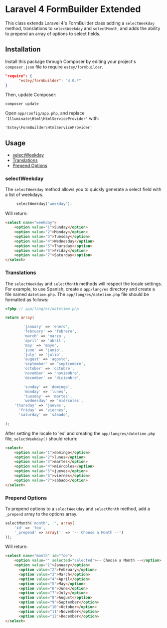 # Laravel 4 FormBuilder Extended

This class extends Laravel 4's FormBuilder class adding a `selectWeekday` method, translations to `selectWeekday` and `selectMonth`, and adds the ability to prepend an array of options to select fields.

## Installation

Install this package through Composer by editing your project's `composer.json` file to require `estey/formbuilder`.

``` json
"require": {
	  "estey/formbuilder": "4.0.*"
}
```

Then, update Composer:

    composer update

Open `app/config/app.php`, and replace `'Illuminate\Html\HtmlServiceProvider'` with:

    'Estey\FormBuilder\HtmlServiceProvider'

## Usage

- [selectWeekday](#selectweekday)
- [Translations](#translations)
- [Prepend Options](#prepend-options)

### selectWeekday

The `selectWeekday` method allows you to quickly generate a select field with a list of weekdays.

``` php
     selectWeekday('weekday');
```

Will return:

``` html
<select name="weekday">
    <option value="1">Sunday</option>
    <option value="2">Monday</option>
    <option value="3">Tuesday</option>
    <option value="4">Wednesday</option>
    <option value="5">Thursday</option>
    <option value="6">Friday</option>
    <option value="7">Saturday</option>
</select>
```

### Translations

The `selectWeekday` and `selectMonth` methods will respect the locale settings. For example, to use Spanish, create a `app/lang/es` directory and create a file named `datetime.php`. The `app/lang/es/datetime.php` file should be formatted as follows:

``` php
<?php // app/lang/es/datetime.php

return array(

		'january' => 'enero',
		'february' => 'febrero',
		'march' => 'marzo',
		'april' => 'abril',
		'may' => 'mayo',
		'june' => 'junio',
		'july' => 'julio',
		'august' => 'agosto',
		'september' => 'septiembre',
		'october' => 'octubre',
		'november' => 'noviembre',
		'december' => 'diciembre',

		'sunday' => 'domingo',
		'monday' => 'lunes',
		'tuesday' => 'martes',
		'wednesday' => 'miércoles',
    'thursday' => 'jueves',
	  'friday' => 'viernes',
	  'saturday' => 'sábado',

);
```

After setting the locale to 'es' and creating the `app/lang/es/datetime.php` file, `selectWeekday()` should return:

``` html
<select>
    <option value="1">domingo</option>
    <option value="2">lunes</option>
    <option value="3">martes</option>
    <option value="4">miércoles</option>
    <option value="5">jueves</option>
    <option value="6">viernes</option>
    <option value="7">sábado</option>
</select>     
```

### Prepend Options

To prepend options to a `selectWeekday` and `selectMonth` method, add a `_prepend` array to the options array.

``` php
selectMonth('month', '', array(
    'id' => 'foo', 
    '_prepend' => array('' => '-- Choose a Month --')
));
```

Will return:

``` html
<select name="month" id="foo">
    <option value="" selected="selected">-- Choose a Month --</option>
    <option value="1">January</option>
	  <option value="2">February</option>
	  <option value="3">March</option>
	  <option value="4">April</option>
	  <option value="5">May</option>
	  <option value="6">June</option>
	  <option value="7">July</option>
	  <option value="8">August</option>
	  <option value="9">September</option>
	  <option value="10">October</option>
	  <option value="11">November</option>
	  <option value="12">December</option>
</select>   
```  